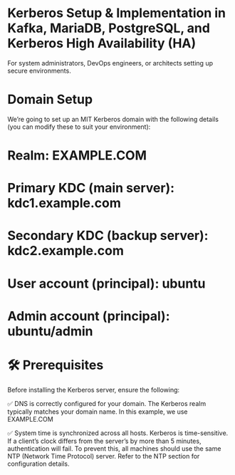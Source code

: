 # Kerberos Setup & Implementation in Kafka, MariaDB, PostgreSQL, and Kerberos High Availability (HA)
For system administrators, DevOps engineers, or architects setting up secure environments.

# Domain Setup
We’re going to set up an MIT Kerberos domain with the following details (you can modify these to suit your environment):

# Realm: EXAMPLE.COM
# Primary KDC (main server): kdc1.example.com
# Secondary KDC (backup server): kdc2.example.com
# User account (principal): ubuntu
# Admin account (principal): ubuntu/admin

# 🛠️ Prerequisites
Before installing the Kerberos server, ensure the following:

✅ DNS is correctly configured for your domain. The Kerberos realm typically matches your domain name. In this example, we use EXAMPLE.COM

✅ System time is synchronized across all hosts. Kerberos is time-sensitive. If a client’s clock differs from the server’s by more than 5 minutes, authentication will fail. To prevent this, all machines should use the same NTP (Network Time Protocol) server. Refer to the NTP section for configuration details.
